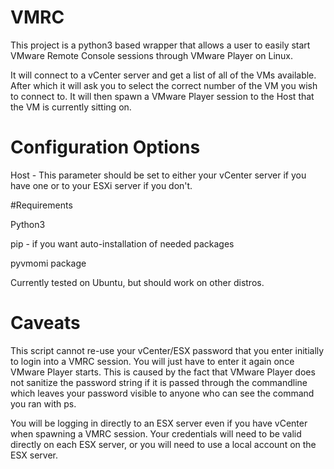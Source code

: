 # VMRC

This project is a python3 based wrapper that allows a user to easily start VMware Remote Console sessions through VMware Player on Linux.

It will connect to a vCenter server and get a list of all of the VMs available.  After which it will ask you to select the correct number
of the VM you wish to connect to.  It will then spawn a VMware Player session to the Host that the VM is currently sitting on.

# Configuration Options

Host - This parameter should be set to either your vCenter server if you have one or to your ESXi server if you don't.


#Requirements

Python3

pip - if you want auto-installation of needed packages

pyvmomi package

Currently tested on Ubuntu, but should work on other distros.


# Caveats

This script cannot re-use your vCenter/ESX password that you enter initially to login into a VMRC session.  You will just have to enter it again once VMware Player starts.
This is caused by the fact that VMware Player does not sanitize the password string if it is passed through the commandline which leaves your password
visible to anyone who can see the command you ran with ps.

You will be logging in directly to an ESX server even if you have vCenter when spawning a VMRC session. Your credentials will need to be valid directly on
each ESX server, or you will need to use a local account on the ESX server.
